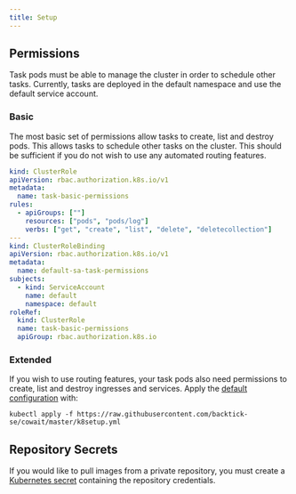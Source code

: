```yaml
---
title: Setup
---
```


## Permissions

Task pods must be able to manage the cluster in order to schedule other tasks. Currently, tasks are deployed in the default namespace and use the default service account.

### Basic

The most basic set of permissions allow tasks to create, list and destroy pods. This allows tasks to schedule other tasks on the cluster. This should be sufficient if you do not wish to use any automated routing features.

```yml
kind: ClusterRole
apiVersion: rbac.authorization.k8s.io/v1
metadata:
  name: task-basic-permissions
rules:
  - apiGroups: [""]
    resources: ["pods", "pods/log"]
    verbs: ["get", "create", "list", "delete", "deletecollection"]
---
kind: ClusterRoleBinding
apiVersion: rbac.authorization.k8s.io/v1
metadata:
  name: default-sa-task-permissions
subjects:
  - kind: ServiceAccount
    name: default
    namespace: default
roleRef:
  kind: ClusterRole
  name: task-basic-permissions
  apiGroup: rbac.authorization.k8s.io
```

### Extended

If you wish to use routing features, your task pods also need permissions to create, list and destroy ingresses and services.
Apply the [default configuration](https://raw.githubusercontent.com/backtick-se/cowait/master/k8setup.yml) with:

```shell
kubectl apply -f https://raw.githubusercontent.com/backtick-se/cowait/master/k8setup.yml
```

## Repository Secrets

If you would like to pull images from a private repository, you must create a [Kubernetes secret](https://kubernetes.io/docs/concepts/configuration/secret/) containing the repository credentials.
